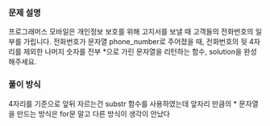 ### 문제 설명
프로그래머스 모바일은 개인정보 보호를 위해 고지서를 보낼 때 고객들의 전화번호의 일부를 가립니다.
전화번호가 문자열 phone_number로 주어졌을 때, 전화번호의 뒷 4자리를 제외한 나머지 숫자를 전부 *으로 가린 문자열을 리턴하는 함수, solution을 완성해주세요.

### 풀이 방식
4자리를 기준으로 앞뒤 자르는건 substr 함수를 사용하였는데
앞자리 만큼의 * 문자열을 만드는 방식은 for문 말고 다른 방식이 생각이 안났다

